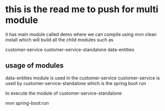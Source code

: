# this is the read me to push for multi module 

it has main module called demo where we can compile using mvn clean install which will build all the child modules
such as 

customer-service
customer-service-standalone
data-entities

## usage of modules

data-entities module is used in the customer-service
customer-service is used by customer-service-standalone which is the spring boot run 


to execute the module of customer-service-standalone

mvn spring-boot:run 

